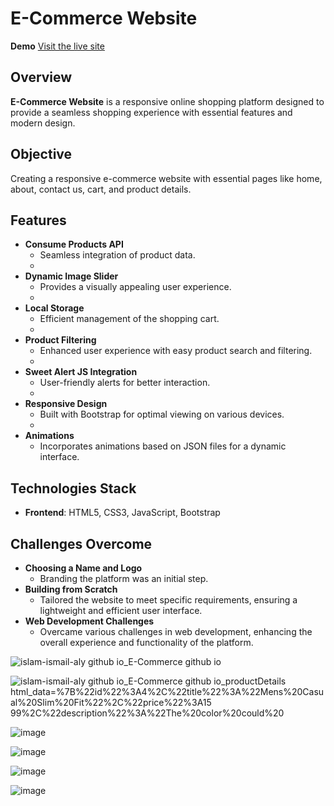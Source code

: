 # E-Commerce Website

**Demo**
[Visit the live site](https://islam-ismail-aly.github.io/E-Commerce.github.io)

## Overview
**E-Commerce Website** is a responsive online shopping platform designed to provide a seamless shopping experience with essential features and modern design.

## Objective
Creating a responsive e-commerce website with essential pages like home, about, contact us, cart, and product details.

## Features
- **Consume Products API**
  - Seamless integration of product data.
  - 
- **Dynamic Image Slider**
  - Provides a visually appealing user experience.
  - 
- **Local Storage**
  - Efficient management of the shopping cart.
  - 
- **Product Filtering**
  - Enhanced user experience with easy product search and filtering.
  - 
- **Sweet Alert JS Integration**
  - User-friendly alerts for better interaction.
  - 
- **Responsive Design**
  - Built with Bootstrap for optimal viewing on various devices.
  - 
- **Animations**
  - Incorporates animations based on JSON files for a dynamic interface.

## Technologies Stack
- **Frontend**: HTML5, CSS3, JavaScript, Bootstrap

## Challenges Overcome
- **Choosing a Name and Logo**
  - Branding the platform was an initial step.
- **Building from Scratch**
  - Tailored the website to meet specific requirements, ensuring a lightweight and efficient user interface.
- **Web Development Challenges**
  - Overcame various challenges in web development, enhancing the overall experience and functionality of the platform.

    


![islam-ismail-aly github io_E-Commerce github io](https://github.com/Islam-Ismail-Aly/E-Commerce.github.io/assets/23121933/de893844-56a7-4a8a-8bd4-42f3eb9d77b4)



![islam-ismail-aly github io_E-Commerce github io_productDetails html_data=%7B%22id%22%3A4%2C%22title%22%3A%22Mens%20Casual%20Slim%20Fit%22%2C%22price%22%3A15 99%2C%22description%22%3A%22The%20color%20could%20](https://github.com/Islam-Ismail-Aly/E-Commerce.github.io/assets/23121933/92427bf4-dec0-4bd4-a435-272a0cb53370)



![image](https://github.com/Islam-Ismail-Aly/E-Commerce.github.io/assets/23121933/5d20295c-209d-453a-8460-d998f26d44f5)



![image](https://github.com/Islam-Ismail-Aly/E-Commerce.github.io/assets/23121933/700b6ec5-e21a-4870-a0b6-dc4c4deb445c)



![image](https://github.com/Islam-Ismail-Aly/E-Commerce.github.io/assets/23121933/b338a321-ab10-4f09-98c2-bd2bbef9d113)



![image](https://github.com/Islam-Ismail-Aly/E-Commerce.github.io/assets/23121933/73be6ef1-9e37-4f74-b9f8-94e5d9671bea)





